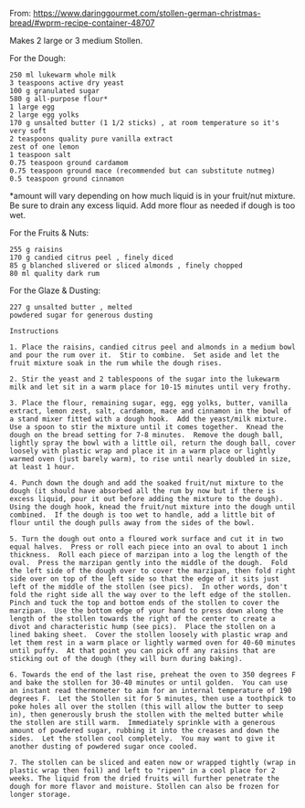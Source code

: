 From: https://www.daringgourmet.com/stollen-german-christmas-bread/#wprm-recipe-container-48707

Makes 2 large or 3 medium Stollen.

For the Dough:

    250 ml lukewarm whole milk
    3 teaspoons active dry yeast
    100 g granulated sugar
    580 g all-purpose flour*
    1 large egg
    2 large egg yolks
    170 g unsalted butter (1 1/2 sticks) , at room temperature so it's very soft
    2 teaspoons quality pure vanilla extract
    zest of one lemon
    1 teaspoon salt
    0.75 teaspoon ground cardamom
    0.75 teaspoon ground mace (recommended but can substitute nutmeg)
    0.5 teaspoon ground cinnamon

*amount will vary depending on how much liquid is in your fruit/nut mixture. Be sure to drain any excess liquid. Add more flour as needed if dough is too wet.

For the Fruits & Nuts:

    255 g raisins
    170 g candied citrus peel , finely diced
    85 g blanched slivered or sliced almonds , finely chopped
    80 ml quality dark rum

For the Glaze & Dusting:

    227 g unsalted butter , melted
    powdered sugar for generous dusting
    
    Instructions
 
    1. Place the raisins, candied citrus peel and almonds in a medium bowl and pour the rum over it.  Stir to combine.  Set aside and let the fruit mixture soak in the rum while the dough rises.
    
    2. Stir the yeast and 2 tablespoons of the sugar into the lukewarm milk and let sit in a warm place for 10-15 minutes until very frothy.
    
    3. Place the flour, remaining sugar, egg, egg yolks, butter, vanilla extract, lemon zest, salt, cardamom, mace and cinnamon in the bowl of a stand mixer fitted with a dough hook.  Add the yeast/milk mixture.  Use a spoon to stir the mixture until it comes together.  Knead the dough on the bread setting for 7-8 minutes.  Remove the dough ball, lightly spray the bowl with a little oil, return the dough ball, cover loosely with plastic wrap and place it in a warm place or lightly warmed oven (just barely warm), to rise until nearly doubled in size, at least 1 hour.  
    
    4. Punch down the dough and add the soaked fruit/nut mixture to the dough (it should have absorbed all the rum by now but if there is excess liquid, pour it out before adding the mixture to the dough).  Using the dough hook, knead the fruit/nut mixture into the dough until combined.  If the dough is too wet to handle, add a little bit of flour until the dough pulls away from the sides of the bowl.  
    
    5. Turn the dough out onto a floured work surface and cut it in two equal halves.  Press or roll each piece into an oval to about 1 inch thickness.  Roll each piece of marzipan into a log the length of the oval.  Press the marzipan gently into the middle of the dough.  Fold the left side of the dough over to cover the marzipan, then fold right side over on top of the left side so that the edge of it sits just left of the middle of the stollen (see pics).  In other words, don't fold the right side all the way over to the left edge of the stollen.  Pinch and tuck the top and bottom ends of the stollen to cover the marzipan.  Use the bottom edge of your hand to press down along the length of the stollen towards the right of the center to create a divot and characteristic hump (see pics).  Place the stollen on a lined baking sheet.  Cover the stollen loosely with plastic wrap and let them rest in a warm place or lightly warmed oven for 40-60 minutes until puffy.  At that point you can pick off any raisins that are sticking out of the dough (they will burn during baking).  
    
    6. Towards the end of the last rise, preheat the oven to 350 degrees F and bake the stollen for 30-40 minutes or until golden.  You can use an instant read thermometer to aim for an internal temperature of 190 degrees F.  Let the Stollen sit for 5 minutes, then use a toothpick to poke holes all over the stollen (this will allow the butter to seep in), then generously brush the stollen with the melted butter while the stollen are still warm.  Immediately sprinkle with a generous amount of powdered sugar, rubbing it into the creases and down the sides.  Let the stollen cool completely.  You may want to give it another dusting of powdered sugar once cooled.
    
    7. The stollen can be sliced and eaten now or wrapped tightly (wrap in plastic wrap then foil) and left to "ripen" in a cool place for 2 weeks. The liquid from the dried fruits will further penetrate the dough for more flavor and moisture. Stollen can also be frozen for longer storage.

  

